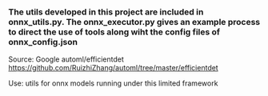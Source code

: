 ### The utils developed in this project are included in onnx_utils.py. The onnx_executor.py gives an example process to direct the use of tools along wiht the config files of onnx_config.json

Source: Google automl/efficientdet https://github.com/RuizhiZhang/automl/tree/master/efficientdet

Use: utils for onnx models running under this limited framework
